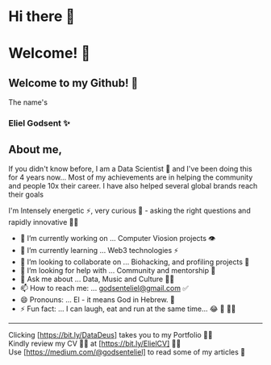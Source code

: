 # Hi there 👋
# Welcome! 🤗 
## Welcome to my Github! 🥳
The name's
### Eliel Godsent ✨

## About me,
If you didn't know before, I am a Data Scientist 🥳 and I've been doing this for 4 years now... Most of my achievements are in helping the community and people 10x their career. I have also helped several global brands reach their goals

I'm Intensely energetic ⚡️, very curious 🧠  - asking the right questions and rapidly innovative 🤌🏾

- 🔭 I’m currently working on ... Computer Viosion projects 👁 
- 🌱 I’m currently learning ... Web3 technologies ⚡️ 
- 👯 I’m looking to collaborate on ... Biohacking, and profiling projects 🚀 
- 🤔 I’m looking for help with ... Community and mentorship 🎤
- 💬 Ask me about ... Data, Music and Culture 🤌🏾
- 📫 How to reach me: ... godsenteliel@gmail.com ✅
- 😄 Pronouns: ... El - it means God in Hebrew. 👑 
- ⚡ Fun fact: ... I can laugh, eat and run at the same time... 😂 🍲 🏃‍♀️ 

__________________________________________________________________________________________________________________________________________________________

Clicking [https://bit.ly/DataDeus] takes you to my Portfolio 👍🏾
<br>
Kindly review my CV 🙌🏾 at [https://bit.ly/ElielCV] 🙌🏾
<br>
Use [https://medium.com/@godsenteliel] to read some of my articles 👀 
